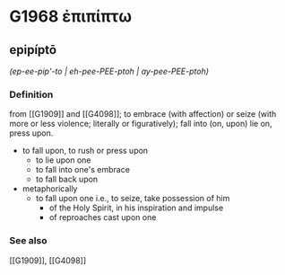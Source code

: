 # G1968 ἐπιπίπτω

## epipíptō

_(ep-ee-pip'-to | eh-pee-PEE-ptoh | ay-pee-PEE-ptoh)_

### Definition

from [[G1909]] and [[G4098]]; to embrace (with affection) or seize (with more or less violence; literally or figuratively); fall into (on, upon) lie on, press upon.

- to fall upon, to rush or press upon
  - to lie upon one
  - to fall into one's embrace
  - to fall back upon
- metaphorically
  - to fall upon one i.e., to seize, take possession of him
    - of the Holy Spirit, in his inspiration and impulse
    - of reproaches cast upon one

### See also

[[G1909]], [[G4098]]


